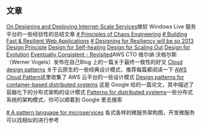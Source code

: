 


















## 文章
[On Designing and Deploying Internet-Scale Services](https://www.usenix.org/legacy/event/lisa07/tech/full_papers/hamilton/hamilton_html/index.html)微软 Windows Live 服务平台的一些经验性的总结文章
[# Principles of Chaos Engineering](https://www.usenix.org/conference/srecon17americas/program/presentation/rosenthal)
[# Building Fast & Resilient Web Applications](https://www.igvita.com/2016/05/20/building-fast-and-resilient-web-applications/)
[# Designing for Resiliency will be so 2013](https://highscalability.com/designing-for-resiliency-will-be-so-2013/)
[Design Principle](https://learn.microsoft.com/en-us/azure/architecture/guide/design-principles/)
[Design for Self-healing](https://learn.microsoft.com/en-us/azure/architecture/guide/design-principles/self-healing)
[Design for Scaling Out](https://learn.microsoft.com/en-us/azure/architecture/guide/design-principles/scale-out)
[Design for Evolution](https://learn.microsoft.com/en-us/azure/architecture/guide/design-principles/design-for-evolution)
[Eventually Consistent - Revisited](https://www.allthingsdistributed.com/2008/12/eventually_consistent.html)AWS CTO 维尔纳·沃格尔斯（Werner Vogels）发布在自己Blog 上的一篇关于最终一致性的好文
[Cloud design patterns](https://learn.microsoft.com/en-us/azure/architecture/patterns/) 关于云原生的一些经典设计模式，推荐每篇都阅读一下
[AWS Cloud Pattern](https://en.clouddesignpattern.org/index.php/Main_Page)这里收集了 AWS 云平台的一些设计模式
[Design patterns for container-based distributed systems](chrome-extension://efaidnbmnnnibpcajpcglclefindmkaj/https://static.googleusercontent.com/media/research.google.com/zh-CN//pubs/archive/45406.pdf) 这是 Google 给的一篇论文，其中描述了容器化下的分布式架构的设计模式
[Patterns for distributed systems](https://www.slideshare.net/slideshow/patterns-fro-distributed-systems/384436)一些分布式系统的架构模式，你可以顺着到 Google 里去搜索

[# A pattern language for microservices](https://microservices.io/patterns/index.html) 各式各样的微服务架构图，开发微服务可以找相似的进行参考


